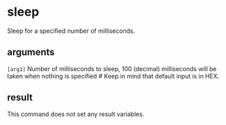 # sleep

Sleep for a specified number of milliseconds.

## arguments

`[arg1]` Number of milliseconds to sleep, 100 (decimal) milliseconds will be taken when nothing is specified # Keep in mind that default input is in HEX.

## result

This command does not set any result variables.
